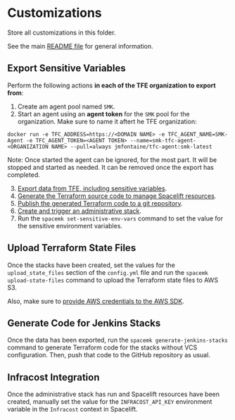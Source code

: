 # Customizations

Store all customizations in this folder.

See the main [README file](../README.md) for general information.

## Export Sensitive Variables

Perform the following actions **in each of the TFE organization to export from**:

1. Create am agent pool named `SMK`.
2. Start an agent using an **agent token** for the `SMK` pool for the organization. Make sure to name it aftert he TFE organization:

```shell
docker run -e TFC_ADDRESS=https://<DOMAIN NAME> -e TFC_AGENT_NAME=SMK-Agent -e TFC_AGENT_TOKEN=<AGENT TOKEN> --name=smk-tfc-agent-<ORGANIZATION NAME> --pull=always jmfontaine/tfc-agent:smk-latest
```

Note: Once started the agent can be ignored, for the most part. It will be stopped and started as needed. It can be removed once the export has completed.

3. [Export data from TFE, including sensitive variables](../README.md#export).
4. [Generate the Terraform source code to manage Spacelift resources](../README.md#generate).
5. [Publish the generated Terraform code to a git repository](../README.md#publish).
6. [Create and trigger an administrative stack](../README.md#deploy).
7. Run the `spacemk set-sensitive-env-vars` command to set the value for the sensitive environment variables.

## Upload Terraform State Files

Once the stacks have been created, set the values for the `upload_state_files` section of the `config.yml` file and run the `spacemk upload-state-files` command to upload the Terraform state files to AWS S3.

Also, make sure to [provide AWS credentials to the AWS SDK](https://boto3.amazonaws.com/v1/documentation/api/latest/guide/credentials.html).

## Generate Code for Jenkins Stacks

Once the data has been exported, run the `spacemk generate-jenkins-stacks` command to generate Terraform code for the stacks without VCS configuration. Then, push that code to the GitHub repository as usual.

## Infracost Integration

Once the administrative stack has run and Spacelift resources have been created, manually set the value for the `INFRACOST_API_KEY` environment variable in the `Infracost` context in Spacelift.
